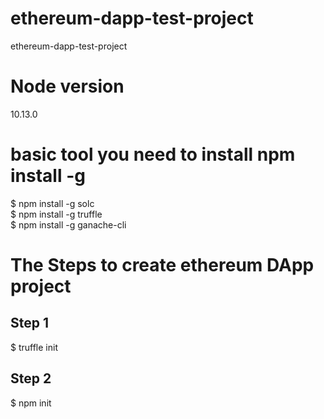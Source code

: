 # ethereum-dapp-test-project
ethereum-dapp-test-project

# Node version
10.13.0
# basic tool you need to install npm install -g
$ npm install -g solc  
$ npm install -g truffle  
$ npm install -g ganache-cli  

# The Steps to create ethereum DApp project 
## Step 1 
$ truffle init

## Step 2
$ npm init

